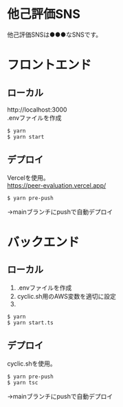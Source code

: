 # 他己評価SNS
他己評価SNSは●●●なSNSです。

# フロントエンド
## ローカル
http://localhost:3000  
.envファイルを作成

```
$ yarn
$ yarn start
```
## デプロイ
Vercelを使用。  
https://peer-evaluation.vercel.app/
```
$ yarn pre-push
```
→mainブランチにpushで自動デプロイ

# バックエンド
## ローカル
1. .envファイルを作成
2. cyclic.sh用のAWS変数を適切に設定
3. 
```
$ yarn
$ yarn start.ts
```

## デプロイ
cyclic.shを使用。
```
$ yarn pre-push
$ yarn tsc
```
→mainブランチにpushで自動デプロイ
